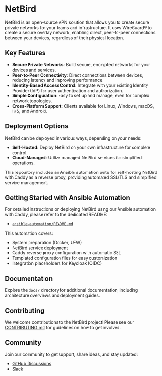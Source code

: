 # NetBird

NetBird is an open-source VPN solution that allows you to create secure private networks for your teams and infrastructure. It uses WireGuard® to create a secure overlay network, enabling direct, peer-to-peer connections between your devices, regardless of their physical location.

## Key Features

*   **Secure Private Networks**: Build secure, encrypted networks for your devices and services.
*   **Peer-to-Peer Connectivity**: Direct connections between devices, reducing latency and improving performance.
*   **Identity-Based Access Control**: Integrate with your existing Identity Provider (IdP) for user authentication and authorization.
*   **Simple Configuration**: Easy to set up and manage, even for complex network topologies.
*   **Cross-Platform Support**: Clients available for Linux, Windows, macOS, iOS, and Android.

## Deployment Options

NetBird can be deployed in various ways, depending on your needs:

*   **Self-Hosted**: Deploy NetBird on your own infrastructure for complete control.
*   **Cloud-Managed**: Utilize managed NetBird services for simplified operations.

This repository includes an Ansible automation suite for self-hosting NetBird with Caddy as a reverse proxy, providing automated SSL/TLS and simplified service management.

## Getting Started with Ansible Automation

For detailed instructions on deploying NetBird using our Ansible automation with Caddy, please refer to the dedicated README:

*   [`ansible-automation/README.md`](ansible-automation/README.md)

This automation covers:
*   System preparation (Docker, UFW)
*   NetBird service deployment
*   Caddy reverse proxy configuration with automatic SSL
*   Templated configuration files for easy customization
*   Integration placeholders for Keycloak (OIDC)

## Documentation

Explore the `docs/` directory for additional documentation, including architecture overviews and deployment guides.

## Contributing

We welcome contributions to the NetBird project! Please see our [CONTRIBUTING.md](CONTRIBUTING.md) for guidelines on how to get involved.

## Community

Join our community to get support, share ideas, and stay updated:
*   [GitHub Discussions](https://github.com/netbirdio/netbird/discussions)
*   [Slack](https://netbird.io/slack)
